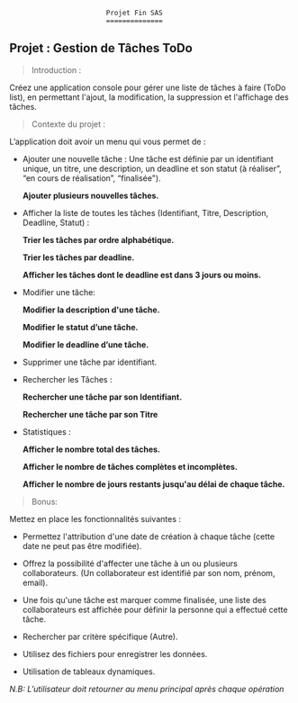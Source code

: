                             Projet Fin SAS
                            ==============

Projet : Gestion de Tâches ToDo
-------------------------------

> Introduction : 

Créez une application console pour gérer une liste de tâches à faire (ToDo list), en permettant l'ajout, la modification, la suppression et l'affichage des tâches.


> Contexte du projet :

L’application doit avoir un menu qui vous permet de :


* Ajouter une nouvelle tâche : Une tâche est définie par un identifiant unique, un titre, une description, un deadline et son statut (à réaliser”, “en cours de réalisation”,  “finalisée").

    **Ajouter plusieurs nouvelles tâches.**

* Afficher la liste de toutes les tâches (Identifiant, Titre, Description, Deadline, Statut) :

    **Trier les tâches par ordre alphabétique.**

    **Trier les tâches par deadline.**

    **Afficher les tâches dont le deadline est dans 3 jours ou moins.**

* Modifier une tâche:

    **Modifier la description d'une tâche.**

    **Modifier le statut d’une tâche.**

    **Modifier le deadline d’une tâche.**

* Supprimer une tâche par identifiant.

* Rechercher les Tâches :

    **Rechercher une tâche par son Identifiant.**

    **Rechercher une tâche par son Titre**

* Statistiques :

    **Afficher le nombre total des tâches.**

    **Afficher le nombre de tâches complètes et incomplètes.**

    **Afficher le nombre de jours restants jusqu'au délai de chaque tâche.**


> Bonus:


Mettez en place les fonctionnalités suivantes : 

* Permettez l'attribution d'une date de création à chaque tâche (cette date ne peut pas être modifiée). 

* Offrez la possibilité d'affecter une tâche à un ou plusieurs collaborateurs. (Un collaborateur est identifié par son nom, prénom, email).

* Une fois qu'une tâche est marquer comme finalisée, une liste des collaborateurs est affichée pour définir la personne qui a effectué cette tâche.

* Rechercher par critère spécifique (Autre).

* Utilisez des fichiers pour enregistrer les données. 

* Utilisation de tableaux dynamiques.


*N.B: L’utilisateur doit retourner au menu principal après chaque opération*